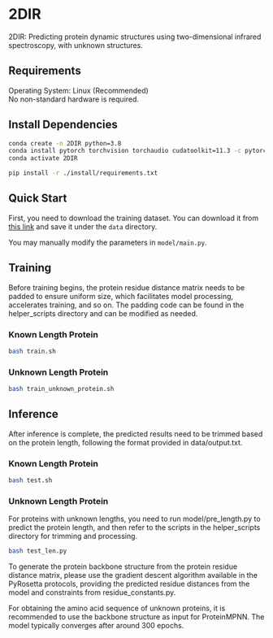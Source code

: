 # 2DIR

2DIR: Predicting protein dynamic structures using two-dimensional infrared spectroscopy, with unknown structures.

## Requirements
Operating System: Linux (Recommended)  
No non-standard hardware is required.

## Install Dependencies
```bash
conda create -n 2DIR python=3.8
conda install pytorch torchvision torchaudio cudatoolkit=11.3 -c pytorch
conda activate 2DIR

pip install -r ./install/requirements.txt

```



## Quick Start

First, you need to download the training dataset. You can download it from [this link](https://github.com/ZhuLvs/2DIR/tree/main) and save it under the `data` directory. 

You may manually modify the parameters in `model/main.py`.

## Training
Before training begins, the protein residue distance matrix needs to be padded to ensure uniform size, which facilitates model processing, accelerates training, and so on. The padding code can be found in the helper_scripts directory and can be modified as needed.

### Known Length Protein
```bash
bash train.sh
```

### Unknown Length Protein
```bash
bash train_unknown_protein.sh
```
## Inference
After inference is complete, the predicted results need to be trimmed based on the protein length, following the format provided in data/output.txt.
### Known Length Protein
```bash
bash test.sh
```
### Unknown Length Protein
For proteins with unknown lengths, you need to run model/pre_length.py to predict the protein length, and then refer to the scripts in the helper_scripts directory for trimming and processing.
```bash
bash test_len.py
```



To generate the protein backbone structure from the protein residue distance matrix, please use the gradient descent algorithm available in the PyRosetta protocols, providing the predicted residue distances from the model and constraints from residue_constants.py.

For obtaining the amino acid sequence of unknown proteins, it is recommended to use the backbone structure as input for ProteinMPNN. The model typically converges after around 300 epochs.
